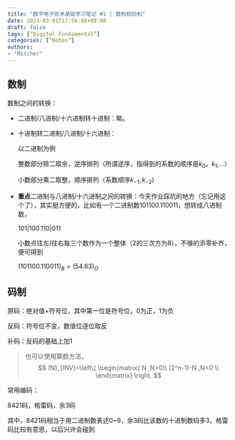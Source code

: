 ```yaml
---
title: "数字电子技术基础学习笔记 #1 | 数制和码制"
date: 2023-03-01T17:56:06+08:00
draft: false
tags: [“Digital Fundamental”]
categories: [“Notes”]
authors:
- "Mitcher"
---
```


## 数制

数制之间的转换：

- 二进制/八进制/十六进制转十进制：略。

- 十进制转二进制/八进制/十六进制：

  以二进制为例
  
  整数部分除二取余，逆序排列（所谓逆序，指得到的系数的顺序是$k_0，k_1$,...）
  
  小数部分乘二取整，顺序排列（系数顺序$k_{-1},k_{-2}$)
  
- **重点**二进制与八进制/十六进制之间的转换：今天作业踩坑的地方（忘记用这个了），其实挺方便的，比如有一个二进制数$101100.110011$，想转成八进制数，

  $101|100.110|011$

  小数点往左/往右每三个数作为一个整体（2的三次方为8），不够的添零补齐，便可得到

  $(101100.110011)_B=(54.63)_O$

## 码制

原码：绝对值+符号位，其中第一位是符号位，0为正，1为负

反码：符号位不变，数值位逐位取反

补码：反码的基础上加1

> 也可以使用算数方法，
> $$
> (N)_{INV}=\left\{ 
> \begin{matrix}
> N ,N>0\\
> (2^n-1)-N ,N<0 \\
> \end{matrix}
> \right.
> $$

常用编码：

8421码，格雷码，余3码

其中，8421码相当于用二进制数表述0~9，余3码比该数的十进制数码多3，格雷码比较有意思，以后兴许会碰到
